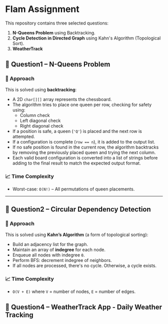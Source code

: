 # Flam Assignment

This repository contains three selected questions:

1. **N-Queens Problem** using Backtracking.
2. **Cycle Detection in Directed Graph** using Kahn's Algorithm (Topological Sort).
3. **WeatherTrack**

## 📘 Question1 – N-Queens Problem

### 🧠 Approach

This is solved using **backtracking**:

- A 2D `char[][]` array represents the chessboard.
- The algorithm tries to place one queen per row, checking for safety using:
  - Column check
  - Left diagonal check
  - Right diagonal check
- If a position is safe, a queen (`'Q'`) is placed and the next row is attempted.
- If a configuration is complete (`row == n`), it is added to the output list.
- If no safe position is found in the current row, the algorithm backtracks by removing the previously placed queen and trying the next column.
- Each valid board configuration is converted into a list of strings before adding to the final result to match the expected output format.


### 📈 Time Complexity

- Worst-case: `O(N!)` – All permutations of queen placements.

---

## 📗 Question2 – Circular Dependency Detection

### 🧠 Approach

This is solved using **Kahn’s Algorithm** (a form of topological sorting):

- Build an adjacency list for the graph.
- Maintain an array of **indegree** for each node.
- Enqueue all nodes with indegree `0`.
- Perform BFS: decrement indegree of neighbors.
- If all nodes are processed, there's no cycle. Otherwise, a cycle exists.

### 📈 Time Complexity

- `O(V + E)` where `V` = number of nodes, `E` = number of edges.

## 📗 Question4 – WeatherTrack App - Daily Weather Tracking



